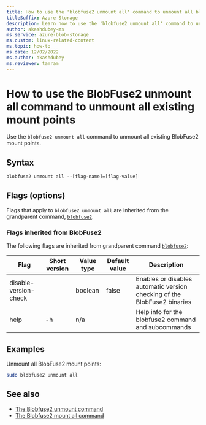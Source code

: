 ```yaml
---
title: How to use the 'blobfuse2 unmount all' command to unmount all blob containers in a storage account as a Linux file system
titleSuffix: Azure Storage
description: Learn how to use the 'blobfuse2 unmount all' command to unmount all blob containers in a storage account as a Linux file system.
author: akashdubey-ms
ms.service: azure-blob-storage
ms.custom: linux-related-content
ms.topic: how-to
ms.date: 12/02/2022
ms.author: akashdubey
ms.reviewer: tamram
---
```


# How to use the BlobFuse2 unmount all command to unmount all existing mount points

Use the `blobfuse2 unmount all` command to unmount all existing BlobFuse2 mount points.

## Syntax

`blobfuse2 unmount all --[flag-name]=[flag-value]`

## Flags (options)

Flags that apply to `blobfuse2 unmount all` are inherited from the grandparent command, [`blobfuse2`](blobfuse2-commands.md).

### Flags inherited from BlobFuse2

The following flags are inherited from grandparent command [`blobfuse2`](blobfuse2-commands.md):

| Flag | Short version | Value type | Default value | Description |
|--|--|--|--|--|
| disable-version-check |    | boolean | false | Enables or disables automatic version checking of the BlobFuse2 binaries |
| help                  | -h | n/a     |       |Help info for the blobfuse2 command and subcommands                       |

## Examples

Unmount all BlobFuse2 mount points:

```bash
sudo blobfuse2 unmount all
```

## See also

- [The Blobfuse2 unmount command](blobfuse2-commands-unmount.md)
- [The Blobfuse2 mount all command](blobfuse2-commands-mount-all.md)

